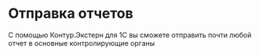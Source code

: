 # Отправка отчетов

С помощью Контур.Экстерн для 1С вы сможете отправить почти любой отчет в основные контролирующие органы
